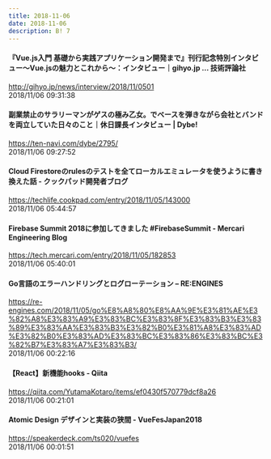 ```yaml
---
title: 2018-11-06
date: 2018-11-06
description: B! 7
---
```


#### 『Vue.js入門 基礎から実践アプリケーション開発まで』刊行記念特別インタビュー～Vue.jsの魅力とこれから～：インタビュー｜gihyo.jp … 技術評論社
http://gihyo.jp/news/interview/2018/11/0501<br>
2018/11/06 09:31:38<br>


#### 副業禁止のサラリーマンがゲスの極み乙女。でベースを弾きながら会社とバンドを両立していた日々のこと｜休日課長インタビュー | Dybe!
https://ten-navi.com/dybe/2795/<br>
2018/11/06 09:27:52<br>


####  Cloud Firestoreのrulesのテストを全てローカルエミュレータを使うように書き換えた話 - クックパッド開発者ブログ
https://techlife.cookpad.com/entry/2018/11/05/143000<br>
2018/11/06 05:44:57<br>


#### Firebase Summit 2018に参加してきました #FirebaseSummit - Mercari Engineering Blog
https://tech.mercari.com/entry/2018/11/05/182853<br>
2018/11/06 05:40:01<br>


#### Go言語のエラーハンドリングとログローテーション – RE:ENGINES
https://re-engines.com/2018/11/05/go%E8%A8%80%E8%AA%9E%E3%81%AE%E3%82%A8%E3%83%A9%E3%83%BC%E3%83%8F%E3%83%B3%E3%83%89%E3%83%AA%E3%83%B3%E3%82%B0%E3%81%A8%E3%83%AD%E3%82%B0%E3%83%AD%E3%83%BC%E3%83%86%E3%83%BC%E3%82%B7%E3%83%A7%E3%83%B3/<br>
2018/11/06 00:22:16<br>


#### 【React】新機能hooks - Qiita
https://qiita.com/YutamaKotaro/items/ef0430f570779dcf8a26<br>
2018/11/06 00:21:01<br>


#### Atomic Design デザインと実装の狭間 - VueFesJapan2018
https://speakerdeck.com/ts020/vuefes<br>
2018/11/06 00:01:51<br>


